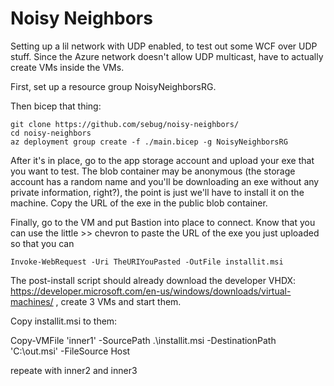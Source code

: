 # Noisy Neighbors
Setting up a lil network with UDP enabled, to test out some WCF over UDP stuff. Since the Azure network doesn't allow UDP multicast,
have to actually create VMs inside the VMs.

First, set up a resource group NoisyNeighborsRG.

Then bicep that thing:

    git clone https://github.com/sebug/noisy-neighbors/
    cd noisy-neighbors
    az deployment group create -f ./main.bicep -g NoisyNeighborsRG

After it's in place, go to the app storage account and upload your exe that you want to test. The blob container may be anonymous (the storage account has a random name and you'll be downloading an exe without any private information, right?), the point is just we'll have to install it on the machine. Copy the URL of the exe in the public blob container.

Finally, go to the VM and put Bastion into place to connect. Know that you can use the little >> chevron to paste the URL of the exe you just uploaded so that you can

    Invoke-WebRequest -Uri TheURIYouPasted -OutFile installit.msi

The post-install script should already download the developer VHDX: https://developer.microsoft.com/en-us/windows/downloads/virtual-machines/ , create 3 VMs and start them.

Copy installit.msi to them:

  Copy-VMFile 'inner1' -SourcePath .\installit.msi -DestinationPath 'C:\out.msi' -FileSource Host

repeate with inner2 and inner3
